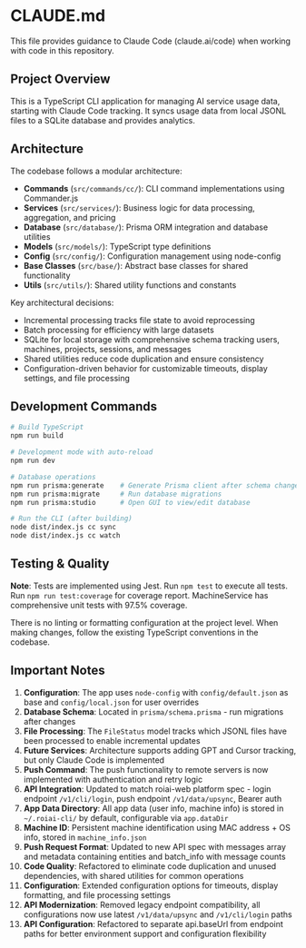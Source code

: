 # CLAUDE.md

This file provides guidance to Claude Code (claude.ai/code) when working with code in this repository.

## Project Overview

This is a TypeScript CLI application for managing AI service usage data, starting with Claude Code tracking. It syncs usage data from local JSONL files to a SQLite database and provides analytics.

## Architecture

The codebase follows a modular architecture:
- **Commands** (`src/commands/cc/`): CLI command implementations using Commander.js
- **Services** (`src/services/`): Business logic for data processing, aggregation, and pricing
- **Database** (`src/database/`): Prisma ORM integration and database utilities
- **Models** (`src/models/`): TypeScript type definitions
- **Config** (`src/config/`): Configuration management using node-config
- **Base Classes** (`src/base/`): Abstract base classes for shared functionality
- **Utils** (`src/utils/`): Shared utility functions and constants

Key architectural decisions:
- Incremental processing tracks file state to avoid reprocessing
- Batch processing for efficiency with large datasets
- SQLite for local storage with comprehensive schema tracking users, machines, projects, sessions, and messages
- Shared utilities reduce code duplication and ensure consistency
- Configuration-driven behavior for customizable timeouts, display settings, and file processing

## Development Commands

```bash
# Build TypeScript
npm run build

# Development mode with auto-reload
npm run dev

# Database operations
npm run prisma:generate    # Generate Prisma client after schema changes
npm run prisma:migrate     # Run database migrations
npm run prisma:studio      # Open GUI to view/edit database

# Run the CLI (after building)
node dist/index.js cc sync
node dist/index.js cc watch
```

## Testing & Quality

**Note**: Tests are implemented using Jest. Run `npm test` to execute all tests. Run `npm run test:coverage` for coverage report. MachineService has comprehensive unit tests with 97.5% coverage.

There is no linting or formatting configuration at the project level. When making changes, follow the existing TypeScript conventions in the codebase.

## Important Notes

1. **Configuration**: The app uses `node-config` with `config/default.json` as base and `config/local.json` for user overrides
2. **Database Schema**: Located in `prisma/schema.prisma` - run migrations after changes
3. **File Processing**: The `FileStatus` model tracks which JSONL files have been processed to enable incremental updates
4. **Future Services**: Architecture supports adding GPT and Cursor tracking, but only Claude Code is implemented
5. **Push Command**: The push functionality to remote servers is now implemented with authentication and retry logic
6. **API Integration**: Updated to match roiai-web platform spec - login endpoint `/v1/cli/login`, push endpoint `/v1/data/upsync`, Bearer auth
7. **App Data Directory**: All app data (user info, machine info) is stored in `~/.roiai-cli/` by default, configurable via `app.dataDir`
8. **Machine ID**: Persistent machine identification using MAC address + OS info, stored in `machine_info.json`
9. **Push Request Format**: Updated to new API spec with messages array and metadata containing entities and batch_info with message counts
10. **Code Quality**: Refactored to eliminate code duplication and unused dependencies, with shared utilities for common operations
11. **Configuration**: Extended configuration options for timeouts, display formatting, and file processing settings
12. **API Modernization**: Removed legacy endpoint compatibility, all configurations now use latest `/v1/data/upsync` and `/v1/cli/login` paths
13. **API Configuration**: Refactored to separate api.baseUrl from endpoint paths for better environment support and configuration flexibility